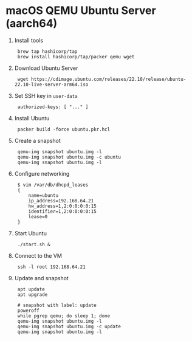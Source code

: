 # macOS QEMU Ubuntu Server (aarch64)

1. Install tools

		brew tap hashicorp/tap
		brew install hashicorp/tap/packer qemu wget

1. Download Ubuntu Server

		wget https://cdimage.ubuntu.com/releases/22.10/release/ubuntu-22.10-live-server-arm64.iso

1. Set SSH key in `user-data`

		authorized-keys: [ "..." ]

1. Install Ubuntu

		packer build -force ubuntu.pkr.hcl

1. Create a snapshot

		qemu-img snapshot ubuntu.img -l
		qemu-img snapshot ubuntu.img -c ubuntu
		qemu-img snapshot ubuntu.img -l

1. Configure networking

		$ vim /var/db/dhcpd_leases
		{
			name=ubuntu
			ip_address=192.168.64.21
			hw_address=1,2:0:0:0:0:15
			identifier=1,2:0:0:0:0:15
			lease=0
		}

1. Start Ubuntu

		./start.sh &

1. Connect to the VM

		ssh -l root 192.168.64.21

1. Update and snapshot

		apt update
		apt upgrade

		# snapshot with label: update
		poweroff
		while pgrep qemu; do sleep 1; done
		qemu-img snapshot ubuntu.img -l
		qemu-img snapshot ubuntu.img -c update
		qemu-img snapshot ubuntu.img -l
